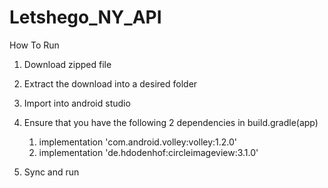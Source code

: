 # Letshego_NY_API 
How To Run
1. Download zipped file 
2. Extract the download into a desired folder
3. Import into android studio
4. Ensure that you have the following 2 dependencies in build.gradle(app)

    1. implementation 'com.android.volley:volley:1.2.0'
    2. implementation 'de.hdodenhof:circleimageview:3.1.0'
  
    
4. Sync and run
